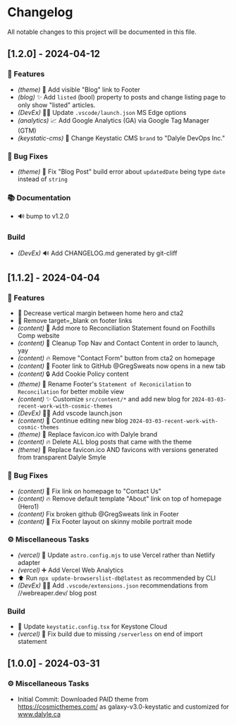 # Changelog

All notable changes to this project will be documented in this file.

## [1.2.0] - 2024-04-12

### 🚀 Features

- *(theme)* 💄 Add visible "Blog" link to Footer
- *(blog)* ✨ Add `listed` (bool) property to posts and change listing page to only show "listed" articles.
- *(DevEx)* 🧑‍💻 Update `.vscode/launch.json` MS Edge options
- *(analytics)* 📈 Add Google Analytics (GA) via Google Tag Manager (GTM)
- *(keystatic-cms)* 💬 Change Keystatic CMS `brand` to "Dalyle DevOps Inc."

### 🐛 Bug Fixes

- *(theme)* 🐛 Fix "Blog Post" build error about `updatedDate` being type `date` instead of `string`

### 📚 Documentation

- 🔊 bump to v1.2.0

### Build

- *(DevEx)* 🔊 Add CHANGELOG.md generated by git-cliff

## [1.1.2] - 2024-04-04

### 🚀 Features

- 💄 Decrease vertical margin between home hero and cta2
- 💄 Remove target=_blank on footer links
- *(content)* 📝 Add more to Reconciliation Statement found on Foothills Comp website
- *(content)* 🚀 Cleanup Top Nav and Contact Content in order to launch, yay
- *(content)* 🔥 Remove "Contact Form" button from cta2 on homepage
- *(content)* 💄 Footer link to GitHub @GregSweats now opens in a new tab
- *(content)* 🔒️ Add Cookie Policy content
- *(theme)* 💄 Rename Footer's `Statement of Reconicilation` to `Reconcilation` for better mobile view
- *(content)* ✨ Customize `src/content/*` and add new blog for `2024-03-03-recent-work-with-cosmic-themes`
- *(DevEx)* 🧑‍💻 Add vscode launch.json
- *(content)* 📝 Continue editing new blog `2024-03-03-recent-work-with-cosmic-themes`
- *(theme)* 💄 Replace favicon.ico with Dalyle brand
- *(content)* 🔥 Delete ALL blog posts that came with the theme
- *(theme)* 💄 Replace favicon.ico AND favicons with versions generated from transparent Dalyle Smyle

### 🐛 Bug Fixes

- *(content)* 🐛 Fix link on homepage to "Contact Us"
- *(content)* 🔥 Remove default template "About" link on top of homepage (Hero1)
- *(content)* Fix broken github @GregSweats link in Footer
- *(content)* 💄 Fix Footer layout on skinny mobile portrait mode

### ⚙️ Miscellaneous Tasks

- *(vercel)* 👷 Update `astro.config.mjs` to use Vercel rather than Netlify adapter
- *(vercel)* ➕ Add Vercel Web Analytics
- ⬆️ Run `npx update-browserslist-db@latest` as recommended by CLI
- *(DevEx)* 🧑‍💻 Add `.vscode/extensions.json` recommendations from //webreaper.dev/ blog post

### Build

- 🔧 Update `keystatic.config.tsx` for Keystone Cloud
- *(vercel)* 🐛 Fix build due to missing `/serverless` on end of import statement

## [1.0.0] - 2024-03-31

### ⚙️ Miscellaneous Tasks

- Initial Commit: Downloaded PAID theme from https://cosmicthemes.com/ as galaxy-v3.0-keystatic and customized for www.dalyle.ca

<!-- generated by git-cliff -->
